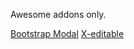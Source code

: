 Awesome addons only.

[Bootstrap Modal](https://github.com/jschr/bootstrap-modal)
[X-editable](https://github.com/vitalets/x-editable)
